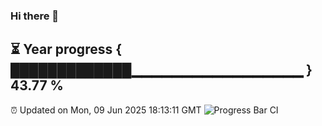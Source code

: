 ### Hi there 👋
⏳ Year progress { █████████████▁▁▁▁▁▁▁▁▁▁▁▁▁▁▁▁▁ } 43.77 %
---
⏰ Updated on Mon, 09 Jun 2025 18:13:11 GMT
![Progress Bar CI](https://github.com/Moyi321/Moyi321/workflows/Progress%20Bar%20CI/badge.svg)
